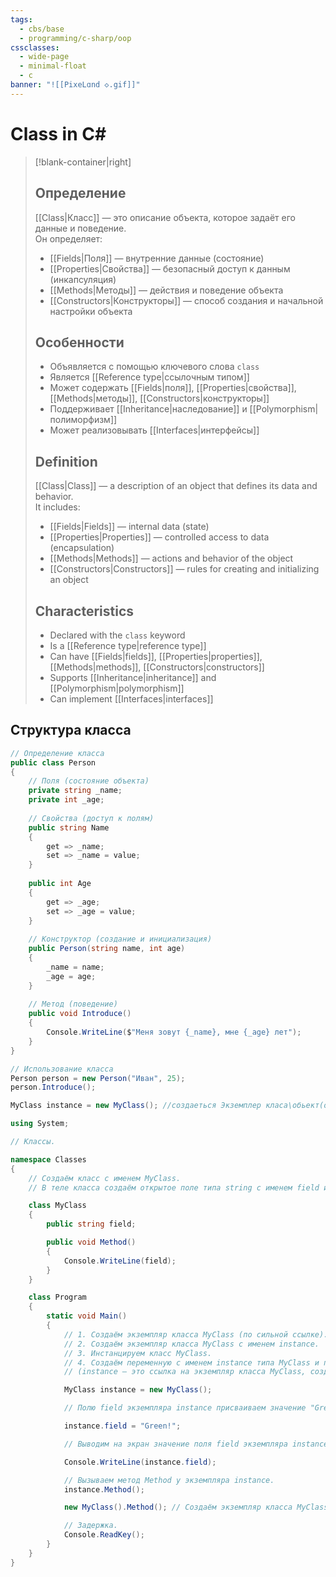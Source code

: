 ```yaml
---
tags:
  - cbs/base
  - programming/c-sharp/oop
cssclasses:
  - wide-page
  - minimal-float
  - c
banner: "![[PixeLɑnd ◇.gif]]"
---
```


# Class in C#

> [!blank-container|right] 
> ## Определение  
> [[Class|Класс]] — это описание объекта, которое задаёт его данные и поведение.  
> Он определяет:  
> - [[Fields|Поля]] — внутренние данные (состояние)  
> - [[Properties|Свойства]] — безопасный доступ к данным (инкапсуляция)  
> - [[Methods|Методы]] — действия и поведение объекта  
> - [[Constructors|Конструкторы]] — способ создания и начальной настройки объекта  
>
> ## Особенности  
> - Объявляется с помощью ключевого слова `class`  
> - Является [[Reference type|ссылочным типом]]  
> - Может содержать [[Fields|поля]], [[Properties|свойства]], [[Methods|методы]], [[Constructors|конструкторы]]  
> - Поддерживает [[Inheritance|наследование]] и [[Polymorphism|полиморфизм]]  
> - Может реализовывать [[Interfaces|интерфейсы]]  
>
> ## Definition  
> [[Class|Class]] — a description of an object that defines its data and behavior.  
> It includes:  
> - [[Fields|Fields]] — internal data (state)  
> - [[Properties|Properties]] — controlled access to data (encapsulation)  
> - [[Methods|Methods]] — actions and behavior of the object  
> - [[Constructors|Constructors]] — rules for creating and initializing an object  
>
> ## Characteristics  
> - Declared with the `class` keyword  
> - Is a [[Reference type|reference type]]  
> - Can have [[Fields|fields]], [[Properties|properties]], [[Methods|methods]], [[Constructors|constructors]]  
> - Supports [[Inheritance|inheritance]] and [[Polymorphism|polymorphism]]  
> - Can implement [[Interfaces|interfaces]]



## Структура класса

```csharp
// Определение класса
public class Person
{
    // Поля (состояние объекта)
    private string _name;
    private int _age;
    
    // Свойства (доступ к полям)
    public string Name
    {
        get => _name;
        set => _name = value;
    }
    
    public int Age
    {
        get => _age;
        set => _age = value;
    }
    
    // Конструктор (создание и инициализация)
    public Person(string name, int age)
    {
        _name = name;
        _age = age;
    }
    
    // Метод (поведение)
    public void Introduce()
    {
        Console.WriteLine($"Меня зовут {_name}, мне {_age} лет");
    }
}

// Использование класса
Person person = new Person("Иван", 25);
person.Introduce();
```

```csharp
MyClass instance = new MyClass(); //создаеться Экземплер класа\обьект(одно и тоже)
```


```csharp
using System;

// Классы.

namespace Classes
{
    // Создаём класс с именем MyClass.
    // В теле класса создаём открытое поле типа string с именем field и метод с именем Method.

    class MyClass
    {
        public string field;

        public void Method()
        {
            Console.WriteLine(field);
        }
    }

    class Program
    {
        static void Main()
        {
            // 1. Создаём экземпляр класса MyClass (по сильной ссылке).
            // 2. Создаём экземпляр класса MyClass с именем instance.
            // 3. Инстанцируем класс MyClass.
            // 4. Создаём переменную с именем instance типа MyClass и присваиваем ей адрес экземпляра в куче.
            // (instance — это ссылка на экземпляр класса MyClass, созданный в куче)

            MyClass instance = new MyClass();

            // Полю field экземпляра instance присваиваем значение "Green!".

            instance.field = "Green!";

            // Выводим на экран значение поля field экземпляра instance.

            Console.WriteLine(instance.field);

            // Вызываем метод Method у экземпляра instance.
            instance.Method();

            new MyClass().Method(); // Создаём экземпляр класса MyClass (по слабой ссылке)

            // Задержка.
            Console.ReadKey();
        }
    }
}

```